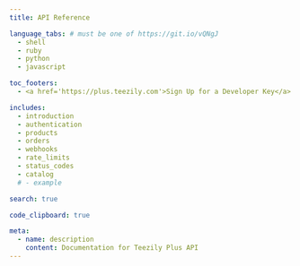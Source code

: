 ```yaml
---
title: API Reference

language_tabs: # must be one of https://git.io/vQNgJ
  - shell
  - ruby
  - python
  - javascript

toc_footers:
  - <a href='https://plus.teezily.com'>Sign Up for a Developer Key</a>

includes:
  - introduction
  - authentication
  - products
  - orders
  - webhooks
  - rate_limits
  - status_codes
  - catalog
  # - example

search: true

code_clipboard: true

meta:
  - name: description
    content: Documentation for Teezily Plus API
---
```

